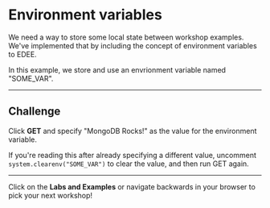 # Environment variables

We need a way to store some local state between workshop examples. We've implemented that by including the concept of environment variables to EDEE.

In this example, we store and use an envrionment variable named "SOME_VAR".

---

## Challenge

Click **GET** and specify "MongoDB Rocks!" as the value for the environment variable.

If you're reading this after already specifying a different value, uncomment `system.clearenv("SOME_VAR")` to clear the value, and then run GET again.

---

Click on the **Labs and Examples** or navigate backwards in your browser to pick your next workshop!